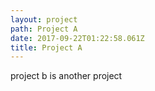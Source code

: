 ```yaml
---
layout: project
path: Project A
date: 2017-09-22T01:22:58.061Z
title: Project A
---
```

project b is another project
